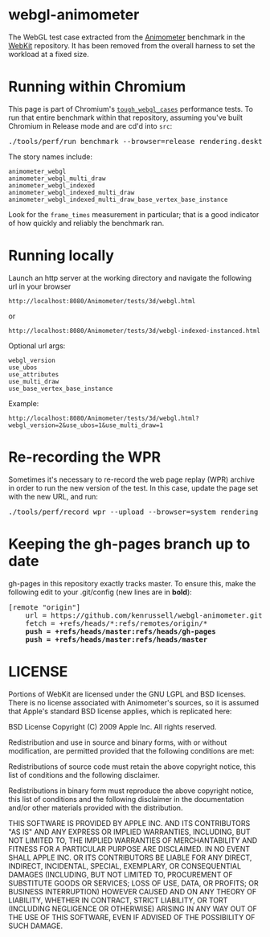# webgl-animometer

The WebGL test case extracted from the
[Animometer](https://github.com/WebKit/webkit/tree/master/PerformanceTests/Animometer)
benchmark in the [WebKit](https://webkit.org/) repository. It has been
removed from the overall harness to set the workload at a fixed size.

# Running within Chromium

This page is part of Chromium's
[`tough_webgl_cases`](https://source.chromium.org/chromium/chromium/src/+/master:tools/perf/page_sets/rendering/tough_webgl_cases.py)
performance tests. To run that entire benchmark within that
repository, assuming you've built Chromium in Release mode and are
cd'd into <code>src</code>:

<pre>
./tools/perf/run_benchmark --browser=release rendering.desktop --story=animometer_webgl &gt; output.txt
</pre>

The story names include:
```
animometer_webgl
animometer_webgl_multi_draw
animometer_webgl_indexed
animometer_webgl_indexed_multi_draw
animometer_webgl_indexed_multi_draw_base_vertex_base_instance
```

Look for the `frame_times` measurement in particular; that is a
good indicator of how quickly and reliably the benchmark ran.

# Running locally

Launch an http server at the working directory and navigate the following url in your browser
```
http://localhost:8080/Animometer/tests/3d/webgl.html
```
or
```
http://localhost:8080/Animometer/tests/3d/webgl-indexed-instanced.html
```

Optional url args:

```
webgl_version
use_ubos
use_attributes
use_multi_draw
use_base_vertex_base_instance
```

Example:
```
http://localhost:8080/Animometer/tests/3d/webgl.html?webgl_version=2&use_ubos=1&use_multi_draw=1
```

# Re-recording the WPR

Sometimes it's necessary to re-record the web page replay (WPR)
archive in order to run the new version of the test. In this case,
update the page set with the new URL, and run:

<pre>
./tools/perf/record_wpr --upload --browser=system rendering_desktop --story-filter=animometer_webgl
</pre>

# Keeping the gh-pages branch up to date

gh-pages in this repository exactly tracks master. To ensure this,
make the following edit to your .git/config (new lines are in
**bold**):

<pre>
[remote "origin"]
    url = https://github.com/kenrussell/webgl-animometer.git
    fetch = +refs/heads/*:refs/remotes/origin/*
    <b>push = +refs/heads/master:refs/heads/gh-pages</b>
    <b>push = +refs/heads/master:refs/heads/master</b>
</pre>

# LICENSE

Portions of WebKit are licensed under the GNU LGPL and BSD licenses.
There is no license associated with Animometer's sources, so it is
assumed that Apple's standard BSD license applies, which is replicated
here:

BSD License
Copyright (C) 2009 Apple Inc. All rights reserved.

Redistribution and use in source and binary forms, with or without
modification, are permitted provided that the following conditions are
met:

Redistributions of source code must retain the above copyright notice,
this list of conditions and the following disclaimer.

Redistributions in binary form must reproduce the above copyright
notice, this list of conditions and the following disclaimer in the
documentation and/or other materials provided with the distribution.

THIS SOFTWARE IS PROVIDED BY APPLE INC. AND ITS CONTRIBUTORS "AS IS"
AND ANY EXPRESS OR IMPLIED WARRANTIES, INCLUDING, BUT NOT LIMITED TO,
THE IMPLIED WARRANTIES OF MERCHANTABILITY AND FITNESS FOR A PARTICULAR
PURPOSE ARE DISCLAIMED. IN NO EVENT SHALL APPLE INC. OR ITS
CONTRIBUTORS BE LIABLE FOR ANY DIRECT, INDIRECT, INCIDENTAL, SPECIAL,
EXEMPLARY, OR CONSEQUENTIAL DAMAGES (INCLUDING, BUT NOT LIMITED TO,
PROCUREMENT OF SUBSTITUTE GOODS OR SERVICES; LOSS OF USE, DATA, OR
PROFITS; OR BUSINESS INTERRUPTION) HOWEVER CAUSED AND ON ANY THEORY OF
LIABILITY, WHETHER IN CONTRACT, STRICT LIABILITY, OR TORT (INCLUDING
NEGLIGENCE OR OTHERWISE) ARISING IN ANY WAY OUT OF THE USE OF THIS
SOFTWARE, EVEN IF ADVISED OF THE POSSIBILITY OF SUCH DAMAGE.
